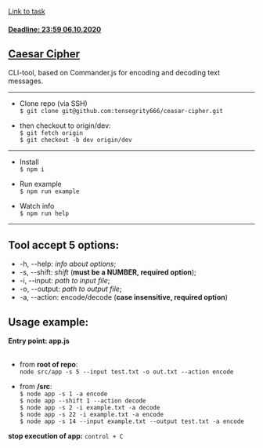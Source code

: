 [Link to task](https://github.com/rolling-scopes-school/nodejs-course-template/blob/master/TASKS.md)<br>
#### [Deadline: 23:59 06.10.2020](https://discord.com/channels/755676888680366081/755860337059823667/763103442054545411)

## [Caesar Cipher](https://en.wikipedia.org/wiki/Caesar_cipher)
CLI-tool, based on Commander.js for encoding and decoding text messages.

- - -

- Clone repo (via SSH)<br>
`$ git clone git@github.com:tensegrity666/ceasar-cipher.git`

- then checkout to origin/dev:<br>
`$ git fetch origin`<br>
`$ git checkout -b dev origin/dev`

- - -

- Install<br>
`$ npm i`

- Run example<br>
`$ npm run example`

- Watch info<br>
`$ npm run help`
- - -



## Tool accept 5 options:
- -h, --help: _info about options_;
- -s, --shift: _shift_ (__must be a NUMBER, required option__);
- -i, --input: _path to input file_;
- -o, --output: _path to output file_;
- -a, --action: encode/decode (__case insensitive, required option__)


## Usage example:
__Entry point: app.js__<br>
<br>
- from __root of repo__:<br>
`node src/app -s 5 --input test.txt -o out.txt --action encode`<br>

- from __/src__:<br>
`$ node app -s 1 -a encode`<br>
`$ node app --shift 1 --action decode`<br>
`$ node app -s 2 -i example.txt -a decode`<br>
`$ node app -s 22 -i example.txt -a encode`<br>
`$ node app -s 14 --input example.txt --output test.txt -a encode`<br>

__stop execution of app:__ `control + C`
